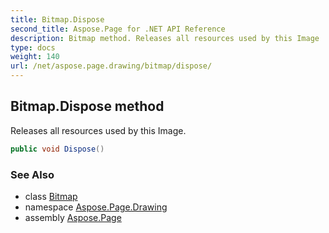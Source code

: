```yaml
---
title: Bitmap.Dispose
second_title: Aspose.Page for .NET API Reference
description: Bitmap method. Releases all resources used by this Image
type: docs
weight: 140
url: /net/aspose.page.drawing/bitmap/dispose/
---
```

## Bitmap.Dispose method

Releases all resources used by this Image.

```csharp
public void Dispose()
```

### See Also

* class [Bitmap](../)
* namespace [Aspose.Page.Drawing](../../bitmap/)
* assembly [Aspose.Page](../../../)


